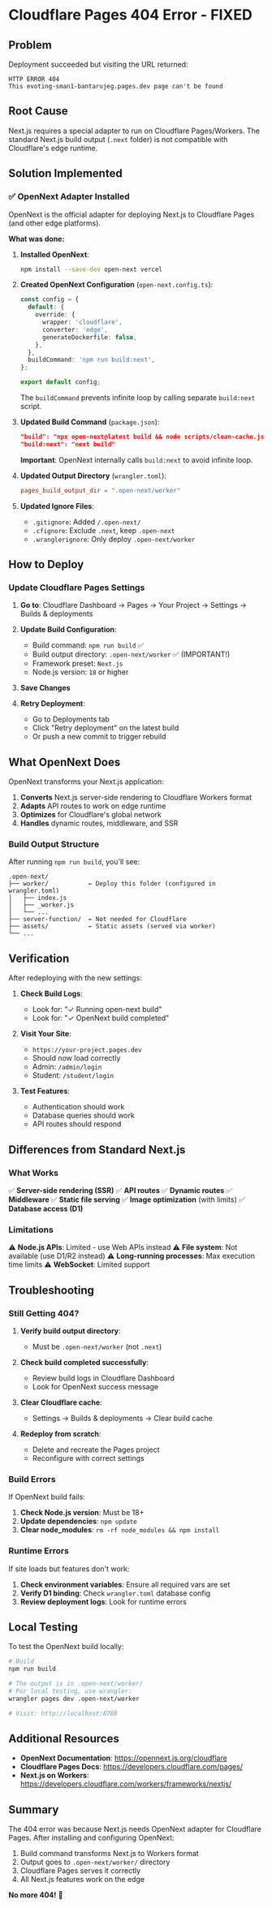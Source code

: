 # Cloudflare Pages 404 Error - FIXED

## Problem
Deployment succeeded but visiting the URL returned:
```
HTTP ERROR 404
This evoting-sman1-bantarujeg.pages.dev page can't be found
```

## Root Cause
Next.js requires a special adapter to run on Cloudflare Pages/Workers. The standard Next.js build output (`.next` folder) is not compatible with Cloudflare's edge runtime.

## Solution Implemented

### ✅ OpenNext Adapter Installed

OpenNext is the official adapter for deploying Next.js to Cloudflare Pages (and other edge platforms).

**What was done:**

1. **Installed OpenNext**:
   ```bash
   npm install --save-dev open-next vercel
   ```

2. **Created OpenNext Configuration** (`open-next.config.ts`):
   ```typescript
   const config = {
     default: {
       override: {
         wrapper: 'cloudflare',
         converter: 'edge',
         generateDockerfile: false,
       },
     },
     buildCommand: 'npm run build:next',
   };

   export default config;
   ```
   
   The `buildCommand` prevents infinite loop by calling separate `build:next` script.

3. **Updated Build Command** (`package.json`):
   ```json
   "build": "npx open-next@latest build && node scripts/clean-cache.js",
   "build:next": "next build"
   ```
   
   **Important**: OpenNext internally calls `build:next` to avoid infinite loop.

4. **Updated Output Directory** (`wrangler.toml`):
   ```toml
   pages_build_output_dir = ".open-next/worker"
   ```

5. **Updated Ignore Files**:
   - `.gitignore`: Added `/.open-next/`
   - `.cfignore`: Exclude `.next`, keep `.open-next`
   - `.wranglerignore`: Only deploy `.open-next/worker`

## How to Deploy

### Update Cloudflare Pages Settings

1. **Go to**: Cloudflare Dashboard → Pages → Your Project → Settings → Builds & deployments

2. **Update Build Configuration**:
   - Build command: `npm run build` ✅
   - Build output directory: `.open-next/worker` ✅ (IMPORTANT!)
   - Framework preset: `Next.js`
   - Node.js version: `18` or higher

3. **Save Changes**

4. **Retry Deployment**:
   - Go to Deployments tab
   - Click "Retry deployment" on the latest build
   - Or push a new commit to trigger rebuild

## What OpenNext Does

OpenNext transforms your Next.js application:

1. **Converts** Next.js server-side rendering to Cloudflare Workers format
2. **Adapts** API routes to work on edge runtime
3. **Optimizes** for Cloudflare's global network
4. **Handles** dynamic routes, middleware, and SSR

### Build Output Structure

After running `npm run build`, you'll see:

```
.open-next/
├── worker/           ← Deploy this folder (configured in wrangler.toml)
│   ├── index.js
│   ├── _worker.js
│   └── ...
├── server-function/  ← Not needed for Cloudflare
├── assets/           ← Static assets (served via worker)
└── ...
```

## Verification

After redeploying with the new settings:

1. **Check Build Logs**:
   - Look for: "✓ Running open-next build"
   - Look for: "✓ OpenNext build completed"

2. **Visit Your Site**:
   - `https://your-project.pages.dev`
   - Should now load correctly
   - Admin: `/admin/login`
   - Student: `/student/login`

3. **Test Features**:
   - Authentication should work
   - Database queries should work
   - API routes should respond

## Differences from Standard Next.js

### What Works

✅ **Server-side rendering (SSR)**
✅ **API routes**
✅ **Dynamic routes**
✅ **Middleware**
✅ **Static file serving**
✅ **Image optimization** (with limits)
✅ **Database access (D1)**

### Limitations

⚠️ **Node.js APIs**: Limited - use Web APIs instead
⚠️ **File system**: Not available (use D1/R2 instead)
⚠️ **Long-running processes**: Max execution time limits
⚠️ **WebSocket**: Limited support

## Troubleshooting

### Still Getting 404?

1. **Verify build output directory**:
   - Must be `.open-next/worker` (not `.next`)
   
2. **Check build completed successfully**:
   - Review build logs in Cloudflare Dashboard
   - Look for OpenNext success message

3. **Clear Cloudflare cache**:
   - Settings → Builds & deployments → Clear build cache
   
4. **Redeploy from scratch**:
   - Delete and recreate the Pages project
   - Reconfigure with correct settings

### Build Errors

If OpenNext build fails:

1. **Check Node.js version**: Must be 18+
2. **Update dependencies**: `npm update`
3. **Clear node_modules**: `rm -rf node_modules && npm install`

### Runtime Errors

If site loads but features don't work:

1. **Check environment variables**: Ensure all required vars are set
2. **Verify D1 binding**: Check `wrangler.toml` database config
3. **Review deployment logs**: Look for runtime errors

## Local Testing

To test the OpenNext build locally:

```bash
# Build
npm run build

# The output is in .open-next/worker/
# For local testing, use wrangler:
wrangler pages dev .open-next/worker

# Visit: http://localhost:8788
```

## Additional Resources

- **OpenNext Documentation**: https://opennext.js.org/cloudflare
- **Cloudflare Pages Docs**: https://developers.cloudflare.com/pages/
- **Next.js on Workers**: https://developers.cloudflare.com/workers/frameworks/nextjs/

## Summary

The 404 error was because Next.js needs OpenNext adapter for Cloudflare Pages. After installing and configuring OpenNext:

1. Build command transforms Next.js to Workers format
2. Output goes to `.open-next/worker/` directory
3. Cloudflare Pages serves it correctly
4. All Next.js features work on the edge

**No more 404!** 🎉
